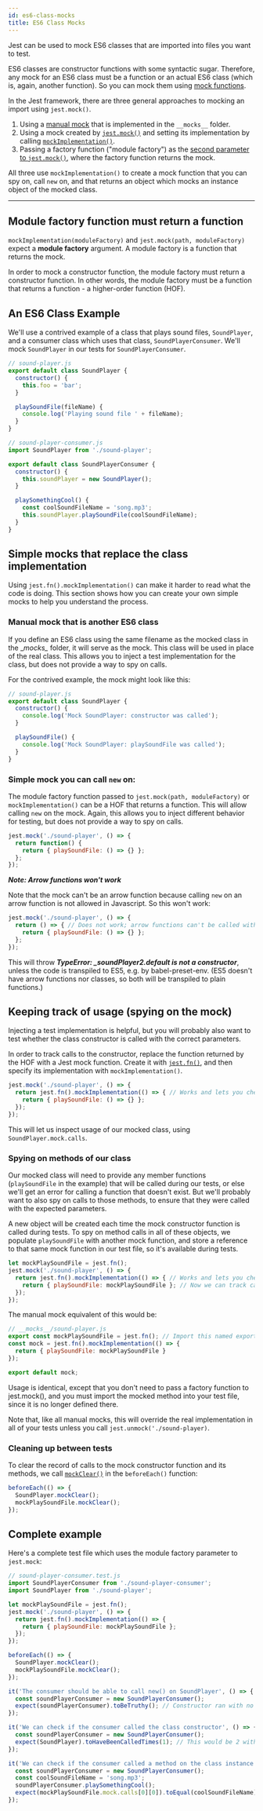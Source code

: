 ```yaml
---
id: es6-class-mocks
title: ES6 Class Mocks
---
```

Jest can be used to mock ES6 classes that are imported into files you want to test.

ES6 classes are constructor functions with some syntactic sugar. Therefore, any mock for an ES6 class must be a function or an actual ES6 class (which is, again, another function). So you can mock them using [mock functions](MockFunctions.md).

In the Jest framework, there are three general approaches to mocking an import using `jest.mock()`.

1. Using a [manual mock](ManualMocks.md) that is implemented in the `__mocks__` folder.
2. Using a mock created by [`jest.mock()`](JestObjectAPI.md#jestmockmodulename-factory-options) and setting its implementation by calling [`mockImplementation()`](MockFunctionAPI.md#mockfnmockimplementationfn).
3. Passing a factory function ("module factory") as the [second parameter to `jest.mock()`](JestObjectAPI.md#jestmockmodulename-factory-options), where the factory function returns the mock.

All three use `mockImplementation()` to create a mock function that you can spy on, call `new` on, and that returns an object which mocks an instance object of the mocked class.

---

## Module factory function must return a function
`mockImplementation(moduleFactory)` and `jest.mock(path, moduleFactory)` expect a **module factory** argument. A module factory is a function that returns the mock.

In order to mock a constructor function, the module factory must return a constructor function. In other words, the module factory must be a function that returns a function - a higher-order function (HOF).

## An ES6 Class Example
We'll use a contrived example of a class that plays sound files, `SoundPlayer`, and a consumer class which uses that class, `SoundPlayerConsumer`. We'll mock `SoundPlayer` in our tests for `SoundPlayerConsumer`.

```javascript
// sound-player.js
export default class SoundPlayer {
  constructor() {
    this.foo = 'bar';
  }

  playSoundFile(fileName) {
    console.log('Playing sound file ' + fileName);
  }
}
```

```javascript
// sound-player-consumer.js
import SoundPlayer from './sound-player';

export default class SoundPlayerConsumer {
  constructor() {
    this.soundPlayer = new SoundPlayer();
  }

  playSomethingCool() {
    const coolSoundFileName = 'song.mp3';
    this.soundPlayer.playSoundFile(coolSoundFileName);
  }
}

```

## Simple mocks that replace the class implementation
Using `jest.fn().mockImplementation()` can make it harder to read what the code is doing. This section shows how you can create your own simple mocks to help you understand the process.

### Manual mock that is another ES6 class
If you define an ES6 class using the same filename as the mocked class in the \__mocks\__ folder, it will serve as the mock. This class will be used in place of the real class. This allows you to inject a test implementation for the class, but does not provide a way to spy on calls.

For the contrived example, the mock might look like this:

```javascript
// sound-player.js
export default class SoundPlayer {
  constructor() {
    console.log('Mock SoundPlayer: constructor was called');
  }

  playSoundFile() {
    console.log('Mock SoundPlayer: playSoundFile was called');
  }
}
```

### Simple mock you can call `new` on:
The module factory function passed to `jest.mock(path, moduleFactory)` or `mockImplementation()` can be a HOF that returns a function. This will allow calling `new` on the mock. Again, this allows you to inject different behavior for testing, but does not provide a way to spy on calls.

```javascript
jest.mock('./sound-player', () => {
  return function() {
    return { playSoundFile: () => {} };
  };
});
```

***Note: Arrow functions won't work***

Note that the mock can't be an arrow function because calling `new` on an arrow function is not allowed in Javascript. So this won't work:

```javascript
jest.mock('./sound-player', () => {
  return () => { // Does not work; arrow functions can't be called with new
    return { playSoundFile: () => {} };
  };
});
```

This will throw ***TypeError: _soundPlayer2.default is not a constructor***, unless the code is transpiled to ES5, e.g. by babel-preset-env. (ES5 doesn't have arrow functions nor classes, so both will be transpiled to plain functions.)

## Keeping track of usage (spying on the mock)
Injecting a test implementation is helpful, but you will probably also want to test whether the class constructor is called with the correct parameters.

In order to track calls to the constructor, replace the function returned by the HOF with a Jest mock function. Create it with [`jest.fn()`](JestObjectAPI.md#jestfnimplementation), and then specify its implementation with `mockImplementation()`.

```javascript
jest.mock('./sound-player', () => {
  return jest.fn().mockImplementation(() => { // Works and lets you check for constructor calls
    return { playSoundFile: () => {} };
  });
});
```

This will let us inspect usage of our mocked class, using `SoundPlayer.mock.calls`.

### Spying on methods of our class
Our mocked class will need to provide any member functions (`playSoundFile` in the example) that will be called during our tests, or else we'll get an error for calling a function that doesn't exist. But we'll probably want to also spy on calls to those methods, to ensure that they were called with the expected parameters.

A new object will be created each time the mock constructor function is called during tests. To spy on method calls in all of these objects, we populate `playSoundFile` with another mock function, and store a reference to that same mock function in our test file, so it's available during tests.

```javascript
let mockPlaySoundFile = jest.fn();
jest.mock('./sound-player', () => {
  return jest.fn().mockImplementation(() => { // Works and lets you check for constructor calls
    return { playSoundFile: mockPlaySoundFile }; // Now we can track calls to playSoundFile
  });
});
```

The manual mock equivalent of this would be:
```javascript
// __mocks__/sound-player.js
export const mockPlaySoundFile = jest.fn(); // Import this named export into your test file
const mock = jest.fn().mockImplementation(() => {
  return { playSoundFile: mockPlaySoundFile }
});

export default mock;
```

Usage is identical, except that you don't need to pass a factory function to jest.mock(), and you must import the mocked method into your test file, since it is no longer defined there.

Note that, like all manual mocks, this will override the real implementation in all of your tests unless you call `jest.unmock('./sound-player)`.

### Cleaning up between tests
To clear the record of calls to the mock constructor function and its methods, we call [`mockClear()`](MockFunctionAPI.md#mockfnmockclear) in the `beforeEach()` function:

```javascript
beforeEach(() => {
  SoundPlayer.mockClear();
  mockPlaySoundFile.mockClear();
});
```

## Complete example
Here's a complete test file which uses the module factory parameter to `jest.mock`:

```javascript
// sound-player-consumer.test.js
import SoundPlayerConsumer from './sound-player-consumer';
import SoundPlayer from './sound-player';

let mockPlaySoundFile = jest.fn();
jest.mock('./sound-player', () => {
  return jest.fn().mockImplementation(() => {
    return { playSoundFile: mockPlaySoundFile };
  });
});

beforeEach(() => {
  SoundPlayer.mockClear();
  mockPlaySoundFile.mockClear();
});

it('The consumer should be able to call new() on SoundPlayer', () => {
  const soundPlayerConsumer = new SoundPlayerConsumer();
  expect(soundPlayerConsumer).toBeTruthy(); // Constructor ran with no errors
});

it('We can check if the consumer called the class constructor', () => {
  const soundPlayerConsumer = new SoundPlayerConsumer();
  expect(SoundPlayer).toHaveBeenCalledTimes(1); // This would be 2 without mockClear
});

it('We can check if the consumer called a method on the class instance', () => {
  const soundPlayerConsumer = new SoundPlayerConsumer();
  const coolSoundFileName = 'song.mp3';
  soundPlayerConsumer.playSomethingCool();
  expect(mockPlaySoundFile.mock.calls[0][0]).toEqual(coolSoundFileName);
});

```
